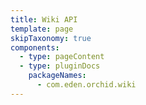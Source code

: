 ```yaml
---
title: Wiki API
template: page
skipTaxonomy: true
components:
  - type: pageContent
  - type: pluginDocs
    packageNames: 
      - com.eden.orchid.wiki
---
```

